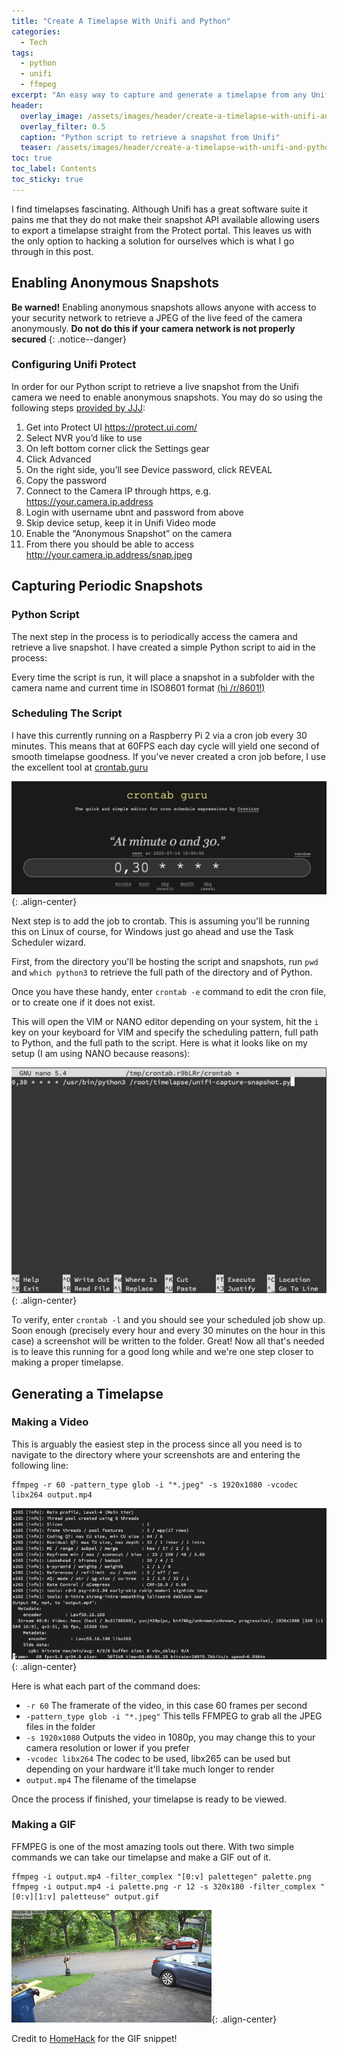 ```yaml
---
title: "Create A Timelapse With Unifi and Python"
categories:
  - Tech
tags:
  - python
  - unifi
  - ffmpeg
excerpt: "An easy way to capture and generate a timelapse from any Unifi security camera"
header:
  overlay_image: /assets/images/header/create-a-timelapse-with-unifi-and-python.png
  overlay_filter: 0.5
  caption: "Python script to retrieve a snapshot from Unifi"
  teaser: /assets/images/header/create-a-timelapse-with-unifi-and-python.png
toc: true
toc_label: Contents
toc_sticky: true
---
```


I find timelapses fascinating. Although Unifi has a great software suite it pains me that they do not make their snapshot API available allowing users to export a timelapse straight from the Protect portal. This leaves us with the only option to hacking a solution for ourselves which is what I go through in this post.

## Enabling Anonymous Snapshots

**Be warned!** Enabling anonymous snapshots allows anyone with access to your security network to retrieve a JPEG of the live feed of the camera anonymously. **Do not do this if your camera network is not properly secured** 
{: .notice--danger}

### Configuring Unifi Protect

In order for our Python script to retrieve a live snapshot from the Unifi camera we need to enable anonymous snapshots. You may do so using the following steps [provided by JJJ](https://jjj.blog/2019/12/get-snap-jpeg-from-unifi-protect-cameras/):

1. Get into Protect UI https://protect.ui.com/
2. Select NVR you’d like to use
3. On left bottom corner click the Settings gear
4. Click Advanced
5. On the right side, you’ll see Device password, click REVEAL
6. Copy the password
7. Connect to the Camera IP through https, e.g. https://your.camera.ip.address
8. Login with username ubnt and password from above
9. Skip device setup, keep it in Unifi Video mode
10. Enable the “Anonymous Snapshot” on the camera
11. From there you should be able to access http://your.camera.ip.address/snap.jpeg

## Capturing Periodic Snapshots

### Python Script

The next step in the process is to periodically access the camera and retrieve a live snapshot. I have created a simple Python script to aid in the process:

<script src="https://gist.github.com/rafasamp/1514cd289bfc0c12025034da06bde80a.js"></script>

Every time the script is run, it will place a snapshot in a subfolder with the camera name and current time in ISO8601 format [(hi /r/8601!)](https://www.reddit.com/r/ISO8601/)

### Scheduling The Script

I have this currently running on a Raspberry Pi 2 via a cron job every 30 minutes. This means that at 60FPS each day cycle will yield one second of smooth timelapse goodness. If you've never created a cron job before, I use the excellent tool at [crontab.guru](https://crontab.guru/)

![image-center](/assets/images/crontab-guru.png){: .align-center}

Next step is to add the job to crontab. This is assuming you'll be running this on Linux of course, for Windows just go ahead and use the Task Scheduler wizard.

First, from the directory you'll be hosting the script and snapshots, run `pwd` and `which python3` to retrieve the full path of the directory and of Python.

Once you have these handy, enter `crontab -e` command to edit the cron file, or to create one if it does not exist.

This will open the VIM or NANO editor depending on your system, hit the `i` key on your keyboard for VIM and specify the scheduling pattern, full path to Python, and the full path to the script. Here is what it looks like on my setup (I am using NANO because reasons):

![image-center](/assets/images/crontab-unifi-snapshot.png){: .align-center}

To verify, enter `crontab -l` and you should see your scheduled job show up. Soon enough (precisely every hour and every 30 minutes on the hour in this case) a screenshot will be written to the folder. Great! Now all that's needed is to leave this running for a good long while and we're one step closer to making a proper timelapse.

## Generating a Timelapse

### Making a Video

This is arguably the easiest step in the process since all you need is to navigate to the directory where your screenshots are and entering the following line:

```
ffmpeg -r 60 -pattern_type glob -i "*.jpeg" -s 1920x1080 -vcodec libx264 output.mp4
```

![image-center](/assets/images/ffmpeg-timelapse-snapshot.png){: .align-center}

Here is what each part of the command does:

* `-r 60` The framerate of the video, in this case 60 frames per second
* `-pattern_type glob -i "*.jpeg"` This tells FFMPEG to grab all the JPEG files in the folder
* `-s 1920x1080` Outputs the video in 1080p, you may change this to your camera resolution or lower if you prefer
* `-vcodec libx264` The codec to be used, libx265 can be used but depending on your hardware it'll take much longer to render
* `output.mp4` The filename of the timelapse

Once the process if finished, your timelapse is ready to be viewed.

### Making a GIF

FFMPEG is one of the most amazing tools out there. With two simple commands we can take our timelapse and make a GIF out of it.

```
ffmpeg -i output.mp4 -filter_complex "[0:v] palettegen" palette.png
ffmpeg -i output.mp4 -i palette.png -r 12 -s 320x180 -filter_complex "[0:v][1:v] paletteuse" output.gif
```

![image-center](/assets/images/timelapse-output.gif){: .align-center}

Credit to [HomeHack](https://homehack.nl/create-animated-gifs-from-mp4-with-ffmpeg/) for the GIF snippet!
